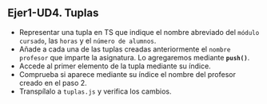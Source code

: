 ## Ejer1-UD4. Tuplas
- Representar una tupla en TS que indique el nombre abreviado del `módulo cursado`, las `horas` y el `número de alumnos`.
- Añade a cada una de las tuplas creadas anteriormente el `nombre profesor` que imparte la asignatura. Lo agregaremos mediante **`push()`**.
- Accede al primer elemento de la tupla mediante su índice.
- Comprueba si aparece mediante su índice el nombre del profesor creado en el paso 2.
- Transpílalo a `tuplas.js` y verifica los cambios.
